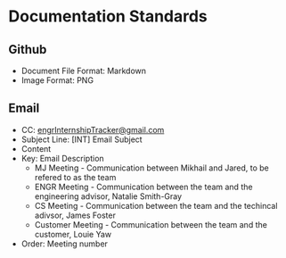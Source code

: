 # Documentation Standards
## Github
* Document File Format: Markdown
* Image Format: PNG

## Email
* CC: engrInternshipTracker@gmail.com
* Subject Line: [INT] Email Subject
* Content
* Key: Email Description
  * MJ Meeting - Communication between Mikhail and Jared, to be refered to as the team
  * ENGR Meeting - Communication between the team and the engineering advisor, Natalie Smith-Gray
  * CS Meeting - Communication between the team and the techincal adivsor, James Foster
  * Customer Meeting - Communication between the team and the customer, Louie Yaw
 * Order: Meeting number
